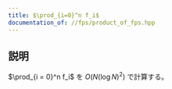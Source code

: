 ```yaml
---
title: $\prod_{i=0}^n f_i$
documentation_of: //fps/product_of_fps.hpp
---
```


## 説明

$\prod_{i = 0}^n f_i$ を $O(N(\log N)^2)$ で計算する。